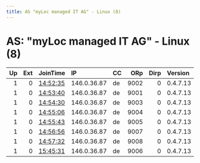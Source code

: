 ```yaml
---
title: AS "myLoc managed IT AG" - Linux (8)
---
```


# AS: "myLoc managed IT AG" - Linux (8)

|   Up |   Ext | JoinTime                                                                                              | IP          | CC   |   ORp |   Dirp | Version   | Contact        | Nickname   |   eFamMembers |
|-----:|------:|:------------------------------------------------------------------------------------------------------|:------------|:-----|------:|-------:|:----------|:---------------|:-----------|--------------:|
|    1 |     0 | [14:52:35](https://nusenu.github.io/OrNetStats/w/relay/73D5045F4AE50B224CABDADC339B5D101CF5A465.html) | 146.0.36.87 | de   |  9002 |      0 | 0.4.7.13  | gus@riseup.net | Kanellos   |            18 |
|    1 |     0 | [14:53:40](https://nusenu.github.io/OrNetStats/w/relay/58FE6772343FF6CD9E53D8B040A2CE495808E93D.html) | 146.0.36.87 | de   |  9001 |      0 | 0.4.7.13  | gus@riseup.net | Kanellos   |            18 |
|    1 |     0 | [14:54:30](https://nusenu.github.io/OrNetStats/w/relay/83F02FD5FEA0B87A6FB18EEC52E3006766E1E92E.html) | 146.0.36.87 | de   |  9003 |      0 | 0.4.7.13  | gus@riseup.net | Kanellos   |            18 |
|    1 |     0 | [14:55:06](https://nusenu.github.io/OrNetStats/w/relay/D14B58EACE3EC7D1B367C881B85815B9E985BCE7.html) | 146.0.36.87 | de   |  9004 |      0 | 0.4.7.13  | gus@riseup.net | Kanellos   |            18 |
|    1 |     0 | [14:55:43](https://nusenu.github.io/OrNetStats/w/relay/531B3B0391A92F08376A4D5FAFAAC04009690FD1.html) | 146.0.36.87 | de   |  9005 |      0 | 0.4.7.13  | gus@riseup.net | Kanellos   |            18 |
|    1 |     0 | [14:56:56](https://nusenu.github.io/OrNetStats/w/relay/028BEF4A81578286BAA1352C73E4609B9915C687.html) | 146.0.36.87 | de   |  9007 |      0 | 0.4.7.13  | gus@riseup.net | Kanellos   |            18 |
|    1 |     0 | [14:57:32](https://nusenu.github.io/OrNetStats/w/relay/9E47303453F961132C2A59D2966F5A6EFA13B6A5.html) | 146.0.36.87 | de   |  9008 |      0 | 0.4.7.13  | gus@riseup.net | Kanellos   |            18 |
|    1 |     0 | [15:45:31](https://nusenu.github.io/OrNetStats/w/relay/70B0FD26318C6058D363059C69CAD9CE9CA587C1.html) | 146.0.36.87 | de   |  9006 |      0 | 0.4.7.13  | gus@riseup.net | Kanellos   |            18 |
